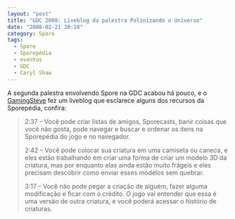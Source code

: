```yaml
---
layout: "post"
title: "GDC 2008: Liveblog da palestra Polinizando o Universo"
date: "2008-02-21 20:18"
category: Spore
tags:
  - Spore
  - Sporepédia
  - eventos
  - GDC
  - Caryl Shaw
---
```


A segunda palestra envolvendo Spore na GDC acabou há pouco, e o [GamingSteve](http://www.gamingsteve.com/archives/2008/02/gdc08-liveblogging-pollination-the-universe-usergenerated-content-in-spore.php) fez um liveblog que esclarece alguns dos recursos da Sporepédia, confira:

> 2:37 – Você pode criar listas de amigos, Sporecasts, banir coisas que você não gosta, pode navegar e buscar e ordenar os itens na Sporepédia do jogo e no navegador.
>
> 2:42 – Você pode colocar sua criatura em uma camiseta ou caneca, e eles estão trabalhando em criar uma forma de criar um modelo 3D da criatura, mas por enquanto elas ainda estão muito frágeis e eles precisam descobrir como enviar esses modelos sem quebrar.
>
> 3:17 – Você não pode pegar a criação de alguém, fazer alguma modificação e ficar com o crédito. O jogo vai entender que essa é uma versào de outra criatura, e você poderá acessar o histório de criaturas.
